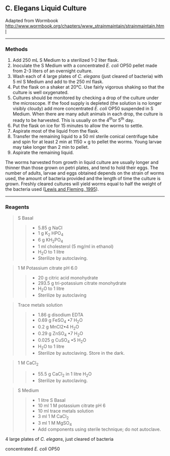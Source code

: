 ﻿
## C. Elegans Liquid Culture

Adapted from Wormbook <http://www.wormbook.org/chapters/www_strainmaintain/strainmaintain.html>

--- 

### **Methods**

1. Add 250 mL S Medium to a sterilized 1-2 liter flask.
1. Inoculate the S Medium with a concentrated *E. coli* OP50 pellet made from 2-3 liters of an overnight culture.
1. Wash each of 4 large plates of *C. elegans* (just cleared of bacteria) with 5 ml S Medium and add to the 250 ml flask.
1. Put the flask on a shaker at 20°C. Use fairly vigorous shaking so that the culture is well oxygenated.
1. Cultures should be monitored by checking a drop of the culture under the microscope. If the food supply is depleted (the solution is no longer visibly cloudy) add more concentrated *E. coli* OP50 suspended in S Medium. When there are many adult animals in each drop, the culture is ready to be harvested. This is usually on the 4<sup>th</sup>or 5<sup>th</sup> day.
1. Put the flask on ice for 15 minutes to allow the worms to settle.
1. Aspirate most of the liquid from the flask.
1. Transfer the remaining liquid to a 50 ml sterile conical centrifuge tube and spin for at least 2 min at 1150 × g to pellet the worms. Young larvae may take longer than 2 min to pellet.
1. Aspirate the remaining liquid.

The worms harvested from growth in liquid culture are usually longer and thinner than those grown on petri plates, and tend to hold their eggs. The number of adults, larvae and eggs obtained depends on the strain of worms used, the amount of bacteria provided and the length of time the culture is grown. Freshly cleared cultures will yield worms equal to half the weight of the bacteria used ([Lewis and Fleming, 1995](http://www.wormbook.org/chapters/www_strainmaintain/strainmaintain.html#bib7)).

--- 

### **Reagents**

> S Basal 
>> - 5.85 g NaCl
>> - 1 g K<sub>2</sub> HPO<sub>4</sub>
>> - 6 g KH<sub>2</sub>PO<sub>4</sub>
>> - 1 ml cholesterol (5 mg/ml in ethanol)
>> - H<sub>2</sub>O to 1 litre
>> - Sterilize by autoclaving.

> 1 M Potassium citrate pH 6.0 
>> - 20 g citric acid monohydrate
>> - 293.5 g tri-potassium citrate monohydrate
>> - H<sub>2</sub>O to 1 litre
>> - Sterilize by autoclaving

> Trace metals solution
>> - 1.86 g disodium EDTA
>> - 0.69 g FeSO<sub>4</sub> •7 H<sub>2</sub>O
>> - 0.2 g MnCl2•4 H<sub>2</sub>O
>> - 0.29 g ZnSO<sub>4</sub> •7 H<sub>2</sub>O
>> - 0.025 g CuSO<sub>4</sub> •5 H<sub>2</sub>O
>> - H<sub>2</sub>O to 1 litre
>> - Sterilize by autoclaving. Store in the dark.

> 1 M CaCl<sub>2</sub> 
>> - 55.5 g CaCl<sub>2</sub> in 1 litre H<sub>2</sub>O
>> - Sterilize by autoclaving.

> S Medium
>> - 1 litre S Basal
>> - 10 ml 1 M potassium citrate pH 6
>> - 10 ml trace metals solution
>> - 3 ml 1 M CaCl<sub>2</sub>
>> - 3 ml 1 M MgSO<sub>4</sub>
>> - Add components using sterile technique; do not autoclave.

4 large plates of *C. elegans*, just cleared of bacteria

concentrated *E. coli* OP50
